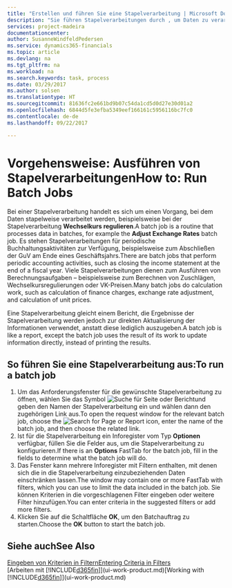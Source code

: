 ```yaml
---
title: "Erstellen und führen Sie eine Stapelverarbeitung | Microsoft Docs"
description: "Sie führen Stapelverarbeitungen durch , um Daten zu verarbeiten und Informationen zu aktualisieren, um periodische Buchhaltungsaktivitäten oder Berechnungen durchzuführen."
services: project-madeira
documentationcenter: 
author: SusanneWindfeldPedersen
ms.service: dynamics365-financials
ms.topic: article
ms.devlang: na
ms.tgt_pltfrm: na
ms.workload: na
ms.search.keywords: task, process
ms.date: 03/29/2017
ms.author: solsen
ms.translationtype: HT
ms.sourcegitcommit: 81636fc2e661bd9b07c54da1cd5d0d27e30d01a2
ms.openlocfilehash: 6844d5fe3efba5349eef166161c5956116bc7fc0
ms.contentlocale: de-de
ms.lasthandoff: 09/22/2017

---
```

# <a name="how-to-run-batch-jobs"></a><span data-ttu-id="93ebe-103">Vorgehensweise: Ausführen von Stapelverarbeitungen</span><span class="sxs-lookup"><span data-stu-id="93ebe-103">How to: Run Batch Jobs</span></span>
<span data-ttu-id="93ebe-104">Bei einer Stapelverarbeitung handelt es sich um einen Vorgang, bei dem Daten stapelweise verarbeitet werden, beispielsweise bei der Stapelverarbeitung **Wechselkurs regulieren**.</span><span class="sxs-lookup"><span data-stu-id="93ebe-104">A batch job is a routine that processes data in batches, for example the **Adjust Exchange Rates** batch job.</span></span> <span data-ttu-id="93ebe-105">Es stehen Stapelverarbeitungen für periodische Buchhaltungsaktivitäten zur Verfügung, beispielsweise zum Abschließen der GuV am Ende eines Geschäftsjahrs.</span><span class="sxs-lookup"><span data-stu-id="93ebe-105">There are batch jobs that perform periodic accounting activities, such as closing the income statement at the end of a fiscal year.</span></span> <span data-ttu-id="93ebe-106">Viele Stapelverarbeitungen dienen zum Ausführen von Berechnungsaufgaben – beispielsweise zum Berechnen von Zuschlägen, Wechselkursregulierungen oder VK-Preisen.</span><span class="sxs-lookup"><span data-stu-id="93ebe-106">Many batch jobs do calculation work, such as calculation of finance charges, exchange rate adjustment, and calculation of unit prices.</span></span>

<span data-ttu-id="93ebe-107">Eine Stapelverarbeitung gleicht einem Bericht, die Ergebnisse der Stapelverarbeitung werden jedoch zur direkten Aktualisierung der Informationen verwendet, anstatt diese lediglich auszugeben.</span><span class="sxs-lookup"><span data-stu-id="93ebe-107">A batch job is like a report, except the batch job uses the result of its work to update information directly, instead of printing the results.</span></span>

## <a name="to-run-a-batch-job"></a><span data-ttu-id="93ebe-108">So führen Sie eine Stapelverarbeitung aus:</span><span class="sxs-lookup"><span data-stu-id="93ebe-108">To run a batch job</span></span>
1. <span data-ttu-id="93ebe-109">Um das Anforderungsfenster für die gewünschte Stapelverarbeitung zu öffnen, wählen Sie das Symbol ![Suche für Seite oder Bericht](media/ui-search/search_small.png "Nach Seite oder Bericht suchen ")und geben den Namen der Stapelverarbeitung ein und wählen dann den zugehörigen Link aus.</span><span class="sxs-lookup"><span data-stu-id="93ebe-109">To open the request window for the relevant batch job, choose the ![Search for Page or Report](media/ui-search/search_small.png "Search for Page or Report icon") icon, enter the name of the batch job, and then choose the related link.</span></span>
2. <span data-ttu-id="93ebe-110">Ist für die Stapelverarbeitung ein Inforegister vom Typ **Optionen** verfügbar, füllen Sie die Felder aus, um die Stapelverarbeitung zu konfigurieren.</span><span class="sxs-lookup"><span data-stu-id="93ebe-110">If there is an **Options** FastTab for the batch job, fill in the fields to determine what the batch job will do.</span></span>
3. <span data-ttu-id="93ebe-111">Das Fenster kann mehrere Inforegister mit Filtern enthalten, mit denen sich die in die Stapelverarbeitung einzubeziehenden Daten einschränken lassen.</span><span class="sxs-lookup"><span data-stu-id="93ebe-111">The window may contain one or more FastTab with filters, which you can use to limit the data included in the batch job.</span></span> <span data-ttu-id="93ebe-112">Sie können Kriterien in die vorgeschlagenen Filter eingeben oder weitere Filter hinzufügen.</span><span class="sxs-lookup"><span data-stu-id="93ebe-112">You can enter criteria in the suggested filters or add more filters.</span></span>
4. <span data-ttu-id="93ebe-113">Klicken Sie auf die Schaltfläche **OK**, um den Batchauftrag zu starten.</span><span class="sxs-lookup"><span data-stu-id="93ebe-113">Choose the **OK** button to start the batch job.</span></span>

## <a name="see-also"></a><span data-ttu-id="93ebe-114">Siehe auch</span><span class="sxs-lookup"><span data-stu-id="93ebe-114">See Also</span></span>
[<span data-ttu-id="93ebe-115">Eingeben von Kriterien in Filtern</span><span class="sxs-lookup"><span data-stu-id="93ebe-115">Entering Criteria in Filters</span></span>](ui-enter-criteria-filters.md)  
<span data-ttu-id="93ebe-116">[Arbeiten mit [!INCLUDE[d365fin](includes/d365fin_md.md)]](ui-work-product.md)</span><span class="sxs-lookup"><span data-stu-id="93ebe-116">[Working with [!INCLUDE[d365fin](includes/d365fin_md.md)]](ui-work-product.md)</span></span>

